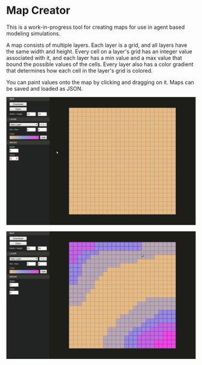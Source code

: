 # Map Creator

This is a work-in-progress tool for creating maps for use in agent based modeling simulations.

A map consists of multiple layers. Each layer is a grid, and all layers have the same width and height. Every cell on a layer's grid has an integer value associated with it, and each layer has a min value and a max value that bound the possible values of the cells. Every layer also has a color gradient that determines how each cell in the layer's grid is colored.

You can paint values onto the map by clicking and dragging on it. Maps can be saved and loaded as JSON.

![painting](https://raw.githubusercontent.com/patrickcsullivan/map-creator/view/doc/painting.gif "painting")

![editing a gradient](https://raw.githubusercontent.com/patrickcsullivan/map-creator/view/doc/gradient.gif "editing a gradient")

